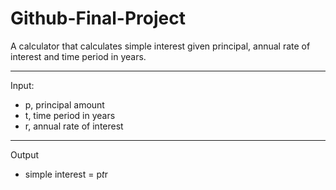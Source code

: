 # Github-Final-Project


A calculator that calculates simple interest given principal, annual rate of interest and time period in years.

---
Input:
- p, principal amount
- t, time period in years
- r, annual rate of interest
--- 
Output
- simple interest = p*t*r
